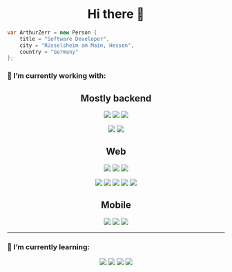 <h1 align='center'> Hi there 👋 </h1>

```csharp
var ArthurZerr = new Person {
    title = "Software Developer",
    city = "Rüsselsheim am Main, Hessen",
    country = "Germany"
};
```

<h3>🔭 I’m currently working with:</h3>

<h2 align="center"> Mostly backend </h2>
<p align="center">
    <img src="https://img.shields.io/badge/.Net Core-%23512BD4.svg?style=for-the-badge&logo=.net">
    <img src="https://img.shields.io/badge/ASP.NET-%23512BD4.svg?style=for-the-badge"> 
    <img src="https://img.shields.io/badge/Entity Framework-%23652076.svg?style=for-the-badge">
</p>

<p align="center">
    <img src="https://img.shields.io/badge/C Sharp-%23239120.svg?style=for-the-badge&logo=csharp">
    <img src="https://img.shields.io/badge/T SQL-%23CC2927.svg?style=for-the-badge&logo=Microsoft SQL Server">
</p>

<h2 align="center"> Web </h2>
<p align="center">
    <img src="https://img.shields.io/badge/Angular-%23dd0132.svg?style=for-the-badge&logo=Angular"> 
    <img src="https://img.shields.io/badge/TailwindCss-%2306B6D4.svg?style=for-the-badge&logo=Tailwindcss&logoColor=white"> 
    <img src="https://img.shields.io/badge/Devextreme-%23FF7200.svg?style=for-the-badge&logo=DevExpress&logoColor=white">
</p>

<p align="center">
    <img src="https://img.shields.io/badge/HTML-%23f1652a.svg?style=for-the-badge&logo=html5&logoColor=white"> 
    <img src="https://img.shields.io/badge/CSS-%232865f1.svg?style=for-the-badge&logo=css3&logoColor=white">
    <img src="https://img.shields.io/badge/SASS-%23CC6699.svg?style=for-the-badge&logo=sass&logoColor=white">
    <img src="https://img.shields.io/badge/Javascript-%23F7DF1E.svg?style=for-the-badge&logo=javascript&logoColor=black">
    <img src="https://img.shields.io/badge/Typescript-%233178C6.svg?style=for-the-badge&logo=javascript&logoColor=white">
</p>

<h2 align="center"> Mobile </h2>
<p align="center">
    <img src="https://img.shields.io/badge/Flutter-%2302569B.svg?style=for-the-badge&logo=Flutter">
    <img src="https://img.shields.io/badge/Dart-%230175C2.svg?style=for-the-badge&logo=Dart">
    <img src="https://img.shields.io/badge/Swift-%23F05138.svg?style=for-the-badge&logo=Swift&logoColor=white">
</p>

<hr>

<h3> 🌱 I’m currently learning:</h3>
<p align="center">
<!-- <img src="https://img.shields.io/badge/Arduino-%2300979D.svg?style=for-the-badge&logo=Arduino&logoColor=white"> -->
    <img src="https://img.shields.io/badge/Platform IO-%23f67b00.svg?style=for-the-badge">
    <img src="https://img.shields.io/badge/C++-%2300599C.svg?style=for-the-badge&logo=Cplusplus&logoColor=white">
    <img src="https://img.shields.io/badge/OpenGL-%235586A4.svg?style=for-the-badge&logo=OpenGL&logoColor=white">
    <img src="https://img.shields.io/badge/Python-%233776AC .svg?style=for-the-badge&logo=Python&logoColor=white">
</p>

<!--
**Arthur-Zerr/Arthur-Zerr** is a ✨ _special_ ✨ repository because its `README.md` (this file) appears on your GitHub profile.

Here are some ideas to get you started:

- 
- 👯 I’m looking to collaborate on ...
- 🤔 I’m looking for help with ...
- 💬 Ask me about ...
- 📫 How to reach me: ...
- 😄 Pronouns: ...
- ⚡ Fun fact: ...
-->
